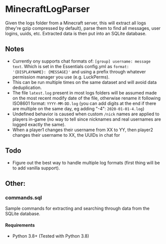 # MinecraftLogParser
Given the logs folder from a Minecraft server, this will extract all logs (they're gzip compressed by default),
parse them to find all messages, user logins, uuids, etc. Extracted data is then put into an SQLite database.

## Notes
* Currently ony supports chat formats of: `[group] username: message text`. Which is set in the Essentials config.yml as `format: '{DISPLAYNAME}: {MESSAGE}'` 
and using a prefix through whatever permission manager you use (e.g. LuckPerms).
* This can be run multiple times on the same dataset and will avoid data deduplication.
* The file `latest.log` present in most logs folders will be assumed made on the most recent modify date of the file,
otherwise rename it following ISO8601 format: `YYYY-MM-DD.log` (you can add digits at the end if there are multiple on the same day, eg adding "-4": `2020-01-01-4.log`)
* Undefined behavior is caused when custom `/nick` names are applied to players in-game (no way to tell since nicknames
and real usernames are logged exactly the same).
* When a player1 changes their username from XX to YY, then player2 changes their username to XX, the UUIDs in chat for 

## Todo
* Figure out the best way to handle multiple log formats (first thing will be to add vanilla support).

## Other:

### commands.sql
Sample commands for extracting and searching through data from the SQLite database.

#### Requirements
* Python 3.8+ (Tested with Python 3.8)